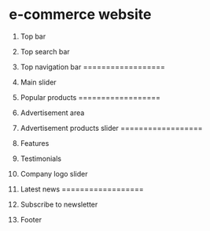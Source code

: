 e-commerce website
==================
1. Top bar
2. Top search bar
3. Top navigation bar
==================
4. Main slider

5. Popular products
==================
6. Advertisement area

7. Advertisement products slider
==================
8. Features

9. Testimonials

10. Company logo slider

11. Latest news
==================
12. Subscribe to newsletter

13. Footer